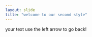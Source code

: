 ```yaml
---
layout: slide
title: "welcome to our second style"
---
```


your text
use the left arrow to go back!
